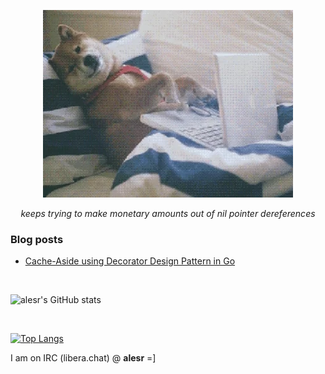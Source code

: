 <p align="center">
  <img src="assets/img/programmer.webp" alt="programmer">
</p>
<p align="center"><i>keeps trying to make monetary amounts out of nil pointer dereferences</i></p>

### Blog posts
<!-- BLOG-POST-LIST:START -->
- [Cache-Aside using Decorator Design Pattern in Go](https://alesr.github.io/posts/cache-aside-using-decorator-design-pattern-in-go/)
<!-- BLOG-POST-LIST:END -->

<br>

![alesr's GitHub stats](https://github-readme-stats-ivory-six-76.vercel.app/api?username=alesr&show=reviews,discussions_started,discussions_answered,prs_merged,prs_merged_percentage&hide=reviews,discussions_started,discussions_answered&show_icons=true&theme=tokyonight&rank_icon=github)

<br>

[![Top Langs](https://github-readme-stats-ivory-six-76.vercel.app/api/top-langs/?username=alesr&layout=compact&theme=tokyonight&size_weight=0.5&count_weight=0.5&langs_count=8&hide=objective-c,asp&exclude_repo=alesr.github.io,betula,github-readme-stats,zedconfig,alesr,floresta-mediterranica,azuleijos-k,k-john,k-app,ninja-cookie)](https://github.com/anuraghazra/github-readme-stats)


I am on IRC (libera.chat) @ **alesr** =]
